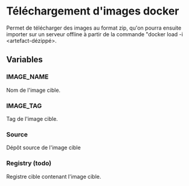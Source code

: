 # Téléchargement d'images docker

Permet de télécharger des images au format zip, qu'on pourra ensuite importer sur un serveur offline à partir de la commande "docker load -i <artefact-dézippé>.

## Variables

### IMAGE_NAME

Nom de l'image cible.

### IMAGE_TAG

Tag de l'image cible.

### Source

Dépôt source de l'image cible

### Registry (todo)

Registre cible contenant l'image cible.
